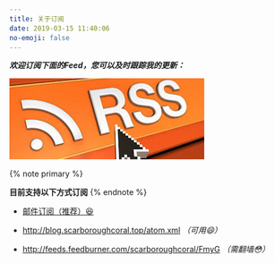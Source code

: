 ```yaml
---
title: 关于订阅
date: 2019-03-15 11:40:06
no-emoji: false
---
```






***欢迎订阅下面的Feed，您可以及时跟踪我的更新：***

![](index/top.jpg)

{% note primary %}



**目前支持以下方式订阅**
{% endnote %}





- [邮件订阅（推荐）:laughing:](https://feedburner.google.com/fb/a/mailverify?uri=scarboroughcoral/FmyG&amp;loc=zh_CN/)
- http://blog.scarboroughcoral.top/atom.xml *（可用:smile:）*
  
- http://feeds.feedburner.com/scarboroughcoral/FmyG *（需翻墙:flushed:）*
  

